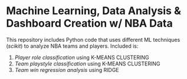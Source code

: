# Machine Learning, Data Analysis & Dashboard Creation w/ NBA Data
This repository includes Python code that uses different ML techniques (*scikit*) to analyze NBA teams and players. Included is:

1. *Player role classification* using K-MEANS CLUSTERING
2. *Team playstyle classification* using K-MEANS CLUSTERING
3. *Team win regression analysis* using RIDGE
